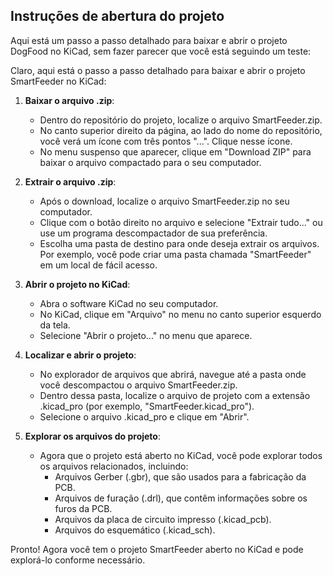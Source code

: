 ## Instruções de abertura do projeto

Aqui está um passo a passo detalhado para baixar e abrir o projeto DogFood no KiCad, sem fazer parecer que você está seguindo um teste:

Claro, aqui está o passo a passo detalhado para baixar e abrir o projeto SmartFeeder no KiCad:

1. **Baixar o arquivo .zip**:
    - Dentro do repositório do projeto, localize o arquivo SmartFeeder.zip.
    - No canto superior direito da página, ao lado do nome do repositório, você verá um ícone com três pontos "...". Clique nesse ícone.
    - No menu suspenso que aparecer, clique em "Download ZIP" para baixar o arquivo compactado para o seu computador.

2. **Extrair o arquivo .zip**:
    - Após o download, localize o arquivo SmartFeeder.zip no seu computador.
    - Clique com o botão direito no arquivo e selecione "Extrair tudo..." ou use um programa descompactador de sua preferência.
    - Escolha uma pasta de destino para onde deseja extrair os arquivos. Por exemplo, você pode criar uma pasta chamada "SmartFeeder" em um local de fácil acesso.

3. **Abrir o projeto no KiCad**:
    - Abra o software KiCad no seu computador.
    - No KiCad, clique em "Arquivo" no menu no canto superior esquerdo da tela.
    - Selecione "Abrir o projeto..." no menu que aparece.

4. **Localizar e abrir o projeto**:
    - No explorador de arquivos que abrirá, navegue até a pasta onde você descompactou o arquivo SmartFeeder.zip.
    - Dentro dessa pasta, localize o arquivo de projeto com a extensão .kicad_pro (por exemplo, "SmartFeeder.kicad_pro").
    - Selecione o arquivo .kicad_pro e clique em "Abrir".

5. **Explorar os arquivos do projeto**:
    - Agora que o projeto está aberto no KiCad, você pode explorar todos os arquivos relacionados, incluindo:
        - Arquivos Gerber (.gbr), que são usados para a fabricação da PCB.
        - Arquivos de furação (.drl), que contêm informações sobre os furos da PCB.
        - Arquivos da placa de circuito impresso (.kicad_pcb).
        - Arquivos do esquemático (.kicad_sch).

Pronto! Agora você tem o projeto SmartFeeder aberto no KiCad e pode explorá-lo conforme necessário.
